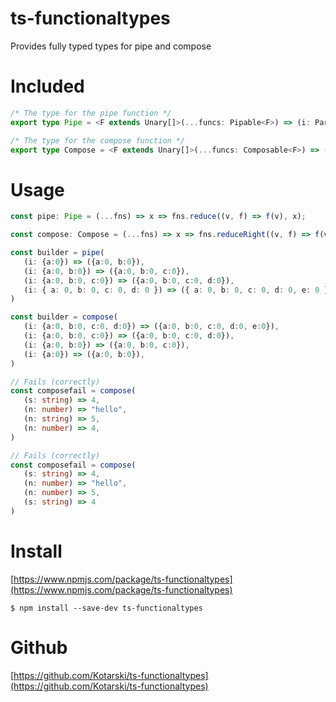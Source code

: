 # ts-functionaltypes
Provides fully typed types for pipe and compose

# Included
```Typescript
/* The type for the pipe function */
export type Pipe = <F extends Unary[]>(...funcs: Pipable<F>) => (i: ParameterUnary<F[0]>) => ReturnType<F[PrevN<F["length"]>]>

/* The type for the compose function */
export type Compose = <F extends Unary[]>(...funcs: Composable<F>) => (i: ParameterUnary<F[PrevN<F["length"]>]>) => ReturnType<F[0]>

```
# Usage
```Typescript
const pipe: Pipe = (...fns) => x => fns.reduce((v, f) => f(v), x);

const compose: Compose = (...fns) => x => fns.reduceRight((v, f) => f(v), x);

const builder = pipe(
   (i: {a:0}) => ({a:0, b:0}),
   (i: {a:0, b:0}) => ({a:0, b:0, c:0}),
   (i: {a:0, b:0, c:0}) => ({a:0, b:0, c:0, d:0}),
   (i: { a: 0, b: 0, c: 0, d: 0 }) => ({ a: 0, b: 0, c: 0, d: 0, e: 0 })
)

const builder = compose(
   (i: {a:0, b:0, c:0, d:0}) => ({a:0, b:0, c:0, d:0, e:0}),
   (i: {a:0, b:0, c:0}) => ({a:0, b:0, c:0, d:0}),
   (i: {a:0, b:0}) => ({a:0, b:0, c:0}),
   (i: {a:0}) => ({a:0, b:0}),
)

// Fails (correctly)
const composefail = compose(
   (s: string) => 4,
   (n: number) => "hello",
   (n: string) => 5,
   (n: number) => 4,
)

// Fails (correctly)
const composefail = compose(
   (s: string) => 4,
   (n: number) => "hello",
   (n: number) => 5,
   (s: string) => 4
)

```
# Install
[https://www.npmjs.com/package/ts-functionaltypes](https://www.npmjs.com/package/ts-functionaltypes)
```
$ npm install --save-dev ts-functionaltypes
```

# Github
[https://github.com/Kotarski/ts-functionaltypes](https://github.com/Kotarski/ts-functionaltypes)

